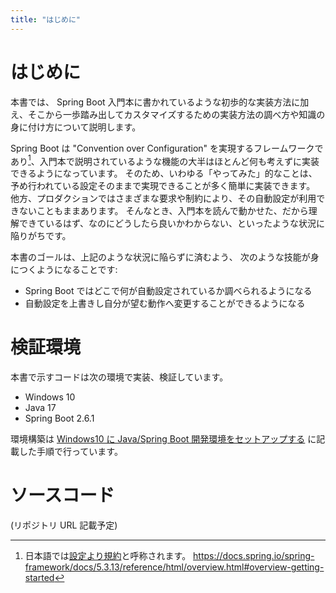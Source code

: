 ```yaml
---
title: "はじめに"
---
```


# はじめに

本書では、 Spring Boot 入門本に書かれているような初歩的な実装方法に加え、そこから一歩踏み出してカスタマイズするための実装方法の調べ方や知識の身に付け方について説明します。

Spring Boot は "Convention over Configuration" を実現するフレームワークであり[^coc]、入門本で説明されているような機能の大半はほとんど何も考えずに実装できるようになっています。
そのため、いわゆる「やってみた」的なことは、予め行われている設定そのままで実現できることが多く簡単に実装できます。
他方、プロダクションではさまざまな要求や制約により、その自動設定が利用できないこともままあります。
そんなとき、入門本を読んで動かせた、だから理解できているはず、なのにどうしたら良いかわからない、といったような状況に陥りがちです。

本書のゴールは、上記のような状況に陥らずに済むよう、 次のような技能が身につくようになることです:

- Spring Boot ではどこで何が自動設定されているか調べられるようになる
- 自動設定を上書きし自分が望む動作へ変更することができるようになる

# 検証環境

本書で示すコードは次の環境で実装、検証しています。

- Windows 10
- Java 17
- Spring Boot 2.6.1

環境構築は [Windows10 に Java/Spring Boot 開発環境をセットアップする](https://zenn.dev/yukihane/articles/fb52d049da587c) に記載した手順で行っています。

# ソースコード

(リポジトリ URL 記載予定)

[^coc]: 日本語では[設定より規約](https://ja.wikipedia.org/wiki/%E8%A8%AD%E5%AE%9A%E3%82%88%E3%82%8A%E8%A6%8F%E7%B4%84)と呼称されます。 https://docs.spring.io/spring-framework/docs/5.3.13/reference/html/overview.html#overview-getting-started
